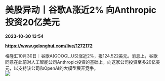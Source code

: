 # 美股异动丨谷歌A涨近2% 向Anthropic投资20亿美元

**2023-10-30 13:54**

**https://www.gelonghui.com/live/1272172**

格隆汇10月30日｜谷歌A(GOOGL.US)涨近2%，报124.522美元。消息上，谷歌同意在此前对人工智能公司Anthropic投资的基础上，向这家公司投资至多20亿美元，以支持该公司和OpenAI的大模型展开竞争。  
![](https://img5.gelonghui.com/live/0c1c4-325dec74-3018-45df-abb3-55299f2bb387.jpg)
